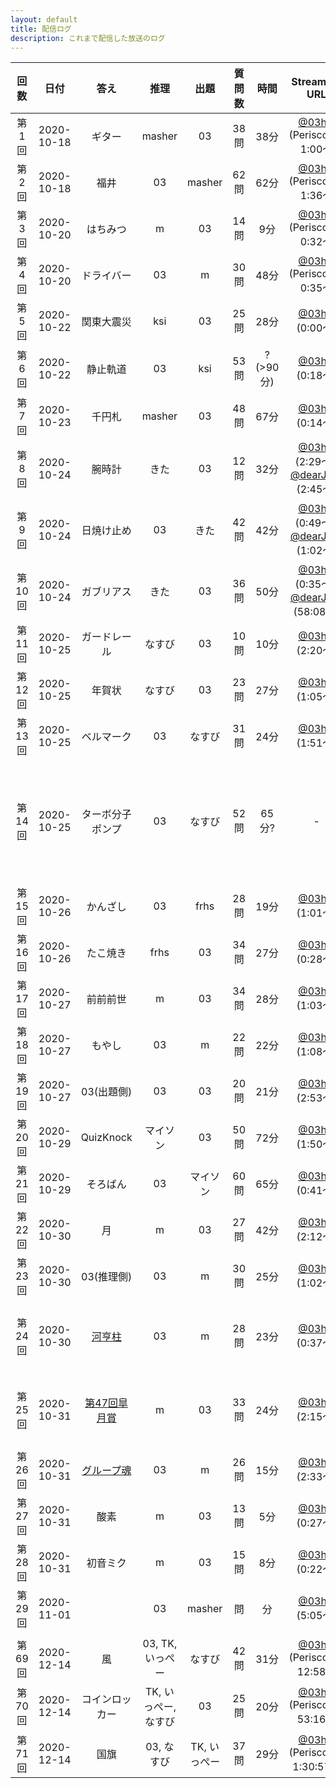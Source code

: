 ```yaml
---
layout: default
title: 配信ログ
description: これまで配信した放送のログ
---
```


| 回数 | 日付 | 答え | 推理 | 出題 | 質問数 | 時間 | Streaming URL | (備考) |
|:-:|:-:|:-:|:-:|:-:|:-:|:-:|:-:|:-:|
| 第1回 | 2020-10-18 | ギター | masher | 03 | 38問 | 38分 | [@03hcl](https://www.periscope.tv/03hcl/1mnxelREOLZJX?t=1m) (Periscope) 1:00～ |
| 第2回 | 2020-10-18 | 福井 | 03 | masher | 62問 | 62分 | [@03hcl](https://www.periscope.tv/03hcl/1MYGNVgAnDnGw?t=1m36s) (Periscope) 1:36～ |
| 第3回 | 2020-10-20 | はちみつ | m | 03 | 14問 | 9分 | [@03hcl](https://www.periscope.tv/03hcl/1zqJVePRgbWGB?t=32s) (Periscope) 0:32～ |
| 第4回 | 2020-10-20 | ドライバー | 03 | m | 30問 | 48分 | [@03hcl](https://www.periscope.tv/03hcl/1BRKjYZmPvaxw?t=35s) (Periscope) 0:35～ |
| 第5回 | 2020-10-22 | 関東大震災 | ksi | 03 | 25問 | 28分 | [@03hcl](https://www.periscope.tv/03hcl/1lPKqLBvPOAxb?t=0s) (0:00～) |
| 第6回 | 2020-10-22 | 静止軌道 | 03 | ksi | 53問 | ? (>90分) | [@03hcl](https://www.periscope.tv/03hcl/1MYGNVoEvqwGw?t=18s) (0:18～) | ミスにより配信は途中まで |
| 第7回 | 2020-10-23 | 千円札 | masher | 03 | 48問 | 67分 | [@03hcl](https://www.periscope.tv/03hcl/1gqxvaQdaOwJB?t=14s) (0:14～) |
| 第8回 | 2020-10-24 | 腕時計 | きた | 03 | 12問 | 32分 | [@03hcl](https://www.periscope.tv/03hcl/1RDGlrlrWldxL?t=2m29s) (2:29～), [@dearJmC](https://www.pscp.tv/dearJmC/1jMJgXmXELyxL?t=2m45s) (2:45～) |
| 第9回 | 2020-10-24 | 日焼け止め | 03 | きた | 42問 | 42分 | [@03hcl](https://www.periscope.tv/03hcl/1LyxBanadAEJN?t=49s) (0:49～), [@dearJmC](https://www.pscp.tv/dearJmC/1ynKOqyqZqvJR?t=1m2s) (1:02～) | 質問のスクロールを初めて導入 |
| 第10回 | 2020-10-24 | ガブリアス | きた | 03 | 36問 | 50分 | [@03hcl](https://www.periscope.tv/03hcl/1nAJEAaLXPvJL?t=35s) (0:35～), [@dearJmC](https://www.pscp.tv/dearJmC/1ynKOqyqZqvJR?t=58m8s) (58:08～) |
| 第11回 | 2020-10-25 | ガードレール | なすび | 03 | 10問 | 10分 | [@03hcl](https://www.periscope.tv/03hcl/1eaKbzgnPlXKX?t=2m20s) (2:20～) |
| 第12回 | 2020-10-25 | 年賀状 | なすび | 03 | 23問 | 27分 | [@03hcl](https://www.periscope.tv/03hcl/1MnGndDRbeMxO?t=1m5s) (1:05～) |
| 第13回 | 2020-10-25 | ベルマーク | 03 | なすび | 31問 | 24分 | [@03hcl](https://www.periscope.tv/03hcl/1lDGLyldmovJm?t=1m51s) (1:51～) |
| 第14回 | 2020-10-25 | ターボ分子ポンプ | 03 | なすび | 52問 | 65分? | - | 『真空発生器』でほぼ正解ということで終了, 配信ログは非公開化 |
| 第15回 | 2020-10-26 | かんざし | 03 | frhs | 28問 | 19分 | [@03hcl](https://www.periscope.tv/03hcl/1gqxvaNeLpjJB?t=1m1s) (1:01～) |
| 第16回 | 2020-10-26 | たこ焼き | frhs | 03 | 34問 | 27分 | [@03hcl](https://www.periscope.tv/03hcl/1yNGaBgMvzVJj?t=28s) (0:28～) |
| 第17回 | 2020-10-27 | 前前前世 | m | 03 | 34問 | 28分 | [@03hcl](https://www.periscope.tv/03hcl/1vOGwkrQrdEGB?t=1m3s) (1:03～) |
| 第18回 | 2020-10-27 | もやし | 03 | m | 22問 | 22分 | [@03hcl](https://www.periscope.tv/03hcl/1OdKrWXeqvvGX?t=1m8s) (1:08～) |
| 第19回 | 2020-10-27 | 03(出題側) | 03 | 03 | 20問 | 21分 | [@03hcl](https://www.periscope.tv/03hcl/1nAKEApMEneKL?t=2m53s) (2:53～) |
| 第20回 | 2020-10-29 | QuizKnock | マイソン | 03 | 50問 | 72分 | [@03hcl](https://www.periscope.tv/03hcl/1lPKqLOBezmxb?t=1m50s) (1:50～) | BGMを初めて導入 |
| 第21回 | 2020-10-29 | そろばん | 03 | マイソン | 60問 | 65分 | [@03hcl](https://www.periscope.tv/03hcl/1PlJQNbDnPYxE?t=41s) (0:41～) |
| 第22回 | 2020-10-30 | 月 | m | 03 | 27問 | 42分 | [@03hcl](https://www.periscope.tv/03hcl/1OyKAgZWQBaJb?t=2m12s) (2:12～) |
| 第23回 | 2020-10-30 | 03(推理側) | 03 | m | 30問 | 25分 | [@03hcl](https://www.periscope.tv/03hcl/1ypKdwZVvVdxW?t=1m2s) (1:02～) |
| 第24回 | 2020-10-30 | [河亨柱](https://ja.wikipedia.org/wiki/%E6%B2%B3%E4%BA%A8%E6%9F%B1) | 03 | m | 28問 | 23分 | [@03hcl](https://www.periscope.tv/03hcl/1ynJOqlgaBEKR?t=37s) (0:37～) | オプション: WikipediaおまかせEdition |
| 第25回 | 2020-10-31 | [第47回皐月賞](https://ja.wikipedia.org/wiki/%E7%AC%AC47%E5%9B%9E%E7%9A%90%E6%9C%88%E8%B3%9E) | m | 03 | 33問 | 24分 | [@03hcl](https://www.periscope.tv/03hcl/1gqGvajwWDqKB?t=2m15s) (2:15～) | オプション: WikipediaおまかせEdition |
| 第26回 | 2020-10-31 | [グループ魂](https://ja.wikipedia.org/wiki/%E3%82%B0%E3%83%AB%E3%83%BC%E3%83%97%E9%AD%82) | 03 | m | 26問 | 15分 | [@03hcl](https://www.periscope.tv/03hcl/1RDxlrzMrVrGL?t=2m33s) (2:33～) |
| 第27回 | 2020-10-31 | 酸素 | m | 03 | 13問 | 5分 | [@03hcl](https://www.periscope.tv/03hcl/1rmxPYyVMWLKN?t=27s) (0:27～) |
| 第28回 | 2020-10-31 | 初音ミク | m | 03 | 15問 | 8分 | [@03hcl](https://www.periscope.tv/03hcl/1ypJdwZjMzqGW?t=22s) (0:22～) |
| 第29回 | 2020-11-01 |  | 03 | masher | 問 | 分 | [@03hcl](https://www.periscope.tv/03hcl/1ynKOqlWnjrJR?t=5m5s) (5:05～) |
|  |  |  |  |  |  |  |  |
| 第69回 | 2020-12-14 | 風 | 03, TK, いっぺー | なすび | 42問 | 31分 | [@03hcl](https://www.periscope.tv/03hcl/1nAKELjMmVkxL?t=12m58s) (Periscope) 12:58～ |
| 第70回 | 2020-12-14 | コインロッカー | TK, いっぺー, なすび | 03 | 25問 | 20分 | [@03hcl](https://www.periscope.tv/03hcl/1nAKELjMmVkxL?t=53m16s) (Periscope) 53:16～ |
| 第71回 | 2020-12-14 | 国旗 | 03, なすび | TK, いっぺー | 37問 | 29分 | [@03hcl](https://www.periscope.tv/03hcl/1nAKELjMmVkxL?t=1h30m57s) (Periscope) 1:30:57～ |
<!--
| 第回 | 2020-- |  | 03 | 03 | 問 | 分 | [@03hcl]() |
| 第回 | 2020-- |  | 03 | 03 | 問 | 分 | [@03hcl](https://www.periscope.tv/03hcl/?t=0m0s) |
|  |  |  |  |  |  |  |  |
-->
